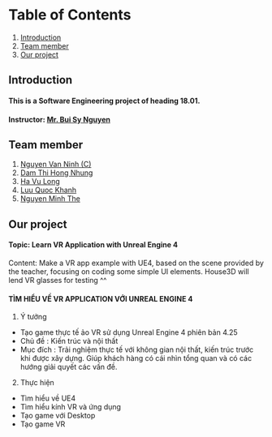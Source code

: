 
# Table of Contents
1. [Introduction](#introduction)
2. [Team member](#team-member)
3. [Our project](#our-project)

## Introduction 
#### This is a Software Engineering project of heading 18.01.
#### Instructor: [Mr. Bui Sy Nguyen](https://www.facebook.com/nguyenbs)

## Team member 
1. [Nguyen Van Ninh (C)](https://www.facebook.com/peterrock0209)
2. [Dam Thi Hong Nhung](https://www.facebook.com/boubou17012000)
3. [Ha Vu Long](https://www.facebook.com/profile.php?id=100007958924692)
4. [Luu Quoc Khanh](https://www.facebook.com/profile.php?id=100004812040597)
5. [Nguyen Minh The](https://www.facebook.com/profile.php?id=100009671985942)

## Our project
#### Topic: Learn VR Application with Unreal Engine 4
Content: Make a VR app example with UE4, based on the scene provided by the teacher, focusing on coding some simple UI elements. House3D will lend VR glasses for testing ^^

#### TÌM HIỂU VỀ VR APPLICATION VỚI UNREAL ENGINE 4

1.	Ý tưởng 
-	Tạo game thực tế ảo VR sử dụng Unreal Engine 4 phiên bản 4.25
-	Chủ đề : Kiến trúc và nội thất
-	Mục đích : Trải nghiệm thực tế với không gian nội thất, kiến trúc trước khi được xây dựng. Giúp khách hàng có cái nhìn tổng quan và có các hướng giải quyết các vấn đề.

2.	Thực hiện
-	Tìm hiểu về UE4
-	Tìm hiểu kính VR và ứng dụng
-	Tạo game với Desktop
-	Tạo game VR


